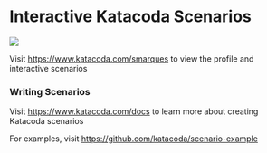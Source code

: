 # Interactive Katacoda Scenarios

[![](http://shields.katacoda.com/katacoda/smarques/count.svg)](https://www.katacoda.com/smarques "Get your profile on Katacoda.com")

Visit https://www.katacoda.com/smarques to view the profile and interactive scenarios

### Writing Scenarios
Visit https://www.katacoda.com/docs to learn more about creating Katacoda scenarios

For examples, visit https://github.com/katacoda/scenario-example
